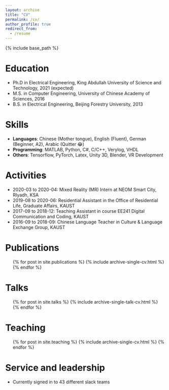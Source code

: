 ```yaml
---
layout: archive
title: "CV"
permalink: /cv/
author_profile: true
redirect_from:
  - /resume
---
```


{% include base_path %}

Education
======
* Ph.D in Electrical Engineering, King Abdullah University of Science and Technology, 2021 (expected)
* M.S. in Computer Engineering, University of Chinese Academy of Sciences, 2016
* B.S. in Electrical Engineering, Beijing Forestry University, 2013

  
Skills
======
* **Languages**: Chinese (Mother tongue), English (Fluent), German (Beginner, A2), Arabic (Quitter :joy:)
* **Programming**: MATLAB, Python, C#, C/C++, Verylog, VHDL
* **Others**: Tensorflow, PyTorch, Latex, Unity 3D, Blender, VR Development

Activities
======
* 2020-03 to 2020-04: Mixed Reality (MR) Intern at NEOM Smart City, RIyadh, KSA
* 2019-08 to 2020-06: Residential Assistant in the Office of Residential Life, Graduate Affairs, KAUST
* 2017-09 to 2018-12: Teaching Assistant in course EE241 Digital Communication and Coding, KAUST
* 2016-09 to 2018-09: Chinese Language Teacher in Culture & Language Exchange Group, KAUST

  
Publications
======
  <ul>{% for post in site.publications %}
    {% include archive-single-cv.html %}
  {% endfor %}</ul>
  
Talks
======
  <ul>{% for post in site.talks %}
    {% include archive-single-talk-cv.html %}
  {% endfor %}</ul>
  
Teaching
======
  <ul>{% for post in site.teaching %}
    {% include archive-single-cv.html %}
  {% endfor %}</ul>
  
Service and leadership
======
* Currently signed in to 43 different slack teams
